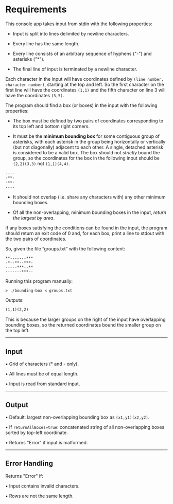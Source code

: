 # Requirements

This console app takes input from stdin with the following properties:

- Input is split into lines delimited by newline characters.

- Every line has the same length.

- Every line consists of an arbitrary sequence of hyphens ("-") and asterisks ("\*").

- The final line of input is terminated by a newline character.

Each character in the input will have coordinates defined by `(line number, character number)`,
starting at the top and left. So the first character on the first line will have the coordinates `(1,1)`
and the fifth character on line 3 will have the coordinates `(3,5)`.

The program should find a box (or boxes) in the input with the following properties:

- The box must be defined by two pairs of coordinates corresponding to its top left and bottom right corners.

- It must be the **minimum bounding box** for some contiguous group of asterisks, with each asterisk in the
group being horizontally or vertically (but not diagonally) adjacent to each other. A single, detached asterisk
is considered to be a valid box. The box should not _strictly_ bound the group, so the coordinates for the box
in the following input should be `(2,2)(3,3)` not `(1,1)(4,4)`.
```txt
----
-**-
-**-
----
```

- It should not overlap (i.e. share any characters with) any other minimum bounding boxes.

- Of all the non-overlapping, minimum bounding boxes in the input, _return the largest by area_.

If any boxes satisfying the conditions can be found in the input, the program should return an exit code
of 0 and, for each box, print a line to stdout with the two pairs of coordinates.

So, given the file “groups.txt” with the following content:
```
**-------***
-*--**--***-
-----***--**
-------***--
```

Running this program manually:
```
> ./bounding-box < groups.txt
```
Outputs:

```txt
(1,1)(2,2)
```

This is because the larger groups on the right of the input have overlapping bounding boxes,
so the returned coordinates bound the smaller group on the top left.

---

## Input

• Grid of characters (* and - only).

• All lines must be of equal length.

• Input is read from standard input.

---

## Output

• Default: largest non-overlapping bounding box as `(x1,y1)(x2,y2)`.

• If `returnAllBoxes=true`: concatenated string of all non-overlapping boxes sorted by top-left coordinate.

• Returns "Error" if input is malformed.

---

## Error Handling

Returns "Error" if:

• Input contains invalid characters.

• Rows are not the same length.